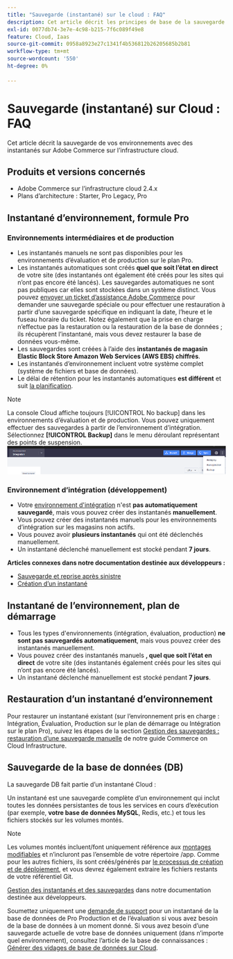```yaml
---
title: "Sauvegarde (instantané) sur le cloud : FAQ"
description: Cet article décrit les principes de base de la sauvegarde de vos environnements avec des instantanés sur Adobe Commerce sur l’infrastructure cloud.
exl-id: 0077db74-3e7e-4c98-b215-7f6c089f49e8
feature: Cloud, Iaas
source-git-commit: 0958a8923e27c1341f4b536812b26205685b2b81
workflow-type: tm+mt
source-wordcount: '550'
ht-degree: 0%

---
```


# Sauvegarde (instantané) sur Cloud : FAQ

Cet article décrit la sauvegarde de vos environnements avec des instantanés sur Adobe Commerce sur l’infrastructure cloud.

## Produits et versions concernés

* Adobe Commerce sur l’infrastructure cloud 2.4.x
* Plans d’architecture : Starter, Pro Legacy, Pro

## Instantané d’environnement, formule Pro

### Environnements intermédiaires et de production

* Les instantanés manuels ne sont pas disponibles pour les environnements d’évaluation et de production sur le plan Pro.
* Les instantanés automatiques sont créés **quel que soit l’état en direct** de votre site (des instantanés ont également été créés pour les sites qui n’ont pas encore été lancés). Les sauvegardes automatiques ne sont pas publiques car elles sont stockées dans un système distinct. Vous pouvez [envoyer un ticket d’assistance Adobe Commerce](/docs/commerce-knowledge-base/kb/help-center-guide/magento-help-center-user-guide.html#submit-ticket) pour demander une sauvegarde spéciale ou pour effectuer une restauration à partir d’une sauvegarde spécifique en indiquant la date, l’heure et le fuseau horaire du ticket. Notez également que la prise en charge n’effectue pas la restauration ou la restauration de la base de données ; ils récupèrent l’instantané, mais vous devez restaurer la base de données vous-même.
* Les sauvegardes sont créées à l’aide des **instantanés de magasin Elastic Block Store Amazon Web Services (AWS EBS) chiffrés**.
* Les instantanés d’environnement incluent votre système complet (système de fichiers et base de données).
* Le délai de rétention pour les instantanés automatiques **est différent** et suit [la planification](/docs/commerce-cloud-service/user-guide/architecture/pro-architecture.html?lang=en#backup-and-disaster-recovery).

>[!NOTE]
>La console Cloud affiche toujours [!UICONTROL No backup] dans les environnements d’évaluation et de production. Vous pouvez uniquement effectuer des sauvegardes à partir de l’environnement d’intégration. Sélectionnez **[!UICONTROL Backup]** dans le menu déroulant représentant des points de suspension.
>![cloud_console_backup.png](assets/cloud_console_backup.png)





### Environnement d’intégration (développement)

* Votre [environnement d&#39;intégration](/help/announcements/adobe-commerce-announcements/integration-environment-enhancement-request-pro-and-starter.md) n&#39;est **pas automatiquement sauvegardé**, mais vous pouvez créer des instantanés **manuellement**.
* Vous pouvez créer des instantanés manuels pour les environnements d’intégration sur les magasins non actifs.
* Vous pouvez avoir **plusieurs instantanés** qui ont été déclenchés manuellement.
* Un instantané déclenché manuellement est stocké pendant **7 jours**.

**Articles connexes dans notre documentation destinée aux développeurs :**

* [Sauvegarde et reprise après sinistre](/docs/commerce-cloud-service/user-guide/architecture/pro-architecture.html#backup-and-disaster-recovery)
* [Création d’un instantané](/docs/commerce-cloud-service/user-guide/develop/storage/snapshots.html)

## Instantané de l’environnement, plan de démarrage

* Tous les types d&#39;environnements (intégration, évaluation, production) **ne sont pas sauvegardés automatiquement**, mais vous pouvez créer des instantanés manuellement.
* Vous pouvez créer des instantanés manuels **, quel que soit l’état en direct** de votre site (des instantanés également créés pour les sites qui n’ont pas encore été lancés).
* Un instantané déclenché manuellement est stocké pendant **7 jours**.

## Restauration d’un instantané d’environnement

Pour restaurer un instantané existant (sur l’environnement pris en charge : Intégration, Évaluation, Production sur le plan de démarrage ou Intégration sur le plan Pro), suivez les étapes de la section [Gestion des sauvegardes : restauration d’une sauvegarde manuelle](https://experienceleague.adobe.com/en/docs/commerce-cloud-service/user-guide/develop/storage/snapshots#restore-a-manual-backup) de notre guide Commerce on Cloud Infrastructure.

## Sauvegarde de la base de données (DB)

La sauvegarde DB fait partie d’un instantané Cloud :

>>
Un instantané est une sauvegarde complète d’un environnement qui inclut toutes les données persistantes de tous les services en cours d’exécution (par exemple, **votre base de données MySQL**, Redis, etc.) et tous les fichiers stockés sur les volumes montés.

>[!NOTE]
>
>Les volumes montés incluent/font uniquement référence aux [montages modifiables](/docs/commerce-cloud-service/user-guide/configure/app/properties/properties.html?lang=en#mounts) et n’incluront pas l’ensemble de votre répertoire /app. Comme pour les autres fichiers, ils sont créés/générés par [le processus de création et de déploiement](/docs/commerce-cloud-service/user-guide/architecture/pro-develop-deploy-workflow.html?lang=en#deployment-workflow), et vous devrez également extraire les fichiers restants de votre référentiel Git.

[Gestion des instantanés et des sauvegardes](/docs/commerce-cloud-service/user-guide/develop/storage/snapshots.html) dans notre documentation destinée aux développeurs.

Soumettez uniquement une [demande de support](/docs/commerce-knowledge-base/kb/help-center-guide/magento-help-center-user-guide.html?lang=en#submit-ticket) pour un instantané de la base de données de Pro Production et de l’évaluation si vous avez besoin de la base de données à un moment donné. Si vous avez besoin d’une sauvegarde actuelle de votre base de données uniquement (dans n’importe quel environnement), consultez l’article de la base de connaissances : [Générer des vidages de base de données sur Cloud](/help/how-to/general/create-database-dump-on-cloud.md).
